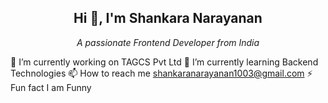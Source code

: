<h2 align="center">Hi 👋, I'm Shankara Narayanan</h2>
<p align="center"><em align="center">A passionate Frontend Developer from India</em></p>

🔭 I’m currently working on TAGCS Pvt Ltd
🌱 I’m currently learning Backend Technologies
📫 How to reach me shankaranarayanan1003@gmail.com
⚡ Fun fact I am Funny
